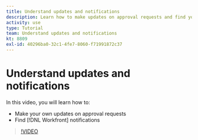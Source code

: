 ```yaml
---
title: Understand updates and notifications
description: Learn how to make updates on approval requests and find your notifications in [!DNL Adobe Workfront].
activity: use
type: Tutorial
team: Understand updates and notifications
kt: 8809
exl-id: 40296ba0-32c1-4fe7-8060-f71991872c37
---
```

# Understand updates and notifications

In this video, you will learn how to:

* Make your own updates on approval requests
* Find [!DNL Workfront] notifications

>[!VIDEO](https://video.tv.adobe.com/v/335109/?quality=12)

<!---
learn more URLS
Tag others on updates
Update work
--->
